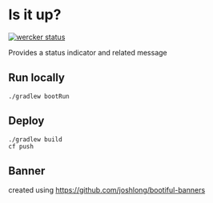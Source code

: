 # Is it up?

[![wercker status](https://app.wercker.com/status/889c90bc9cfbdf5eec4ece25ae6ef7d3/s "wercker status")](https://app.wercker.com/project/bykey/889c90bc9cfbdf5eec4ece25ae6ef7d3)

Provides a status indicator and related message

## Run locally

```
./gradlew bootRun
```

## Deploy

```
./gradlew build
cf push
```

## Banner 

created using https://github.com/joshlong/bootiful-banners

